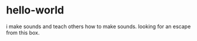 # hello-world

i make sounds and teach others how to make sounds. 
looking for an escape from this box.
